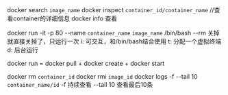 docker search `image_name`
docker inspect `container_id/container_name` //查看container的详细信息
docker info 查看

docker  run -it -p 80 --name `container_name` `image_name` /bin/bash
--rm  关掉就直接关掉了，只运行一次
i: 可交互，和/bin/bash结合使用 
t: 分配一个虚拟终端
d: 后台运行

docker run = docker pull + docker create + docker start

docker rm `container_id`
docker rmi `image_id`
docker logs -f --tail 10 `container_name/id`
-f 持续查看
--tail 10 查看最后10条
